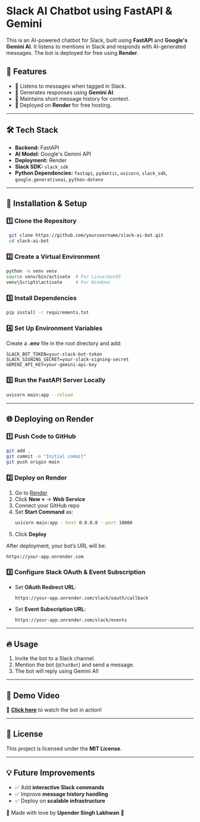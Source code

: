 # Slack AI Chatbot using FastAPI & Gemini

This is an AI-powered chatbot for Slack, built using **FastAPI** and **Google's Gemini AI**. It listens to mentions in Slack and responds with AI-generated messages. The bot is deployed for free using **Render**.

## 🚀 Features
- 📌 Listens to messages when tagged in Slack.
- 🤖 Generates responses using **Gemini AI**.
- 💬 Maintains short message history for context.
- 🔄 Deployed on **Render** for free hosting.

---

## 🛠️ Tech Stack
- **Backend:** FastAPI
- **AI Model:** Google's Gemini API
- **Deployment:** Render
- **Slack SDK:** `slack_sdk`
- **Python Dependencies:** `fastapi`, `pydantic`, `uvicorn`, `slack_sdk`, `google.generativeai`, `python-dotenv`

---

## 🔧 Installation & Setup
### 1️⃣ Clone the Repository
```bash
 git clone https://github.com/yourusername/slack-ai-bot.git
 cd slack-ai-bot
```

### 2️⃣ Create a Virtual Environment
```bash
python -m venv venv
source venv/bin/activate  # For Linux/macOS
venv\Scripts\activate     # For Windows
```

### 3️⃣ Install Dependencies
```bash
pip install -r requirements.txt
```

### 4️⃣ Set Up Environment Variables
Create a **.env** file in the root directory and add:
```env
SLACK_BOT_TOKEN=your-slack-bot-token
SLACK_SIGNING_SECRET=your-slack-signing-secret
GEMINI_API_KEY=your-gemini-api-key
```

### 5️⃣ Run the FastAPI Server Locally
```bash
uvicorn main:app --reload
```

---

## 🌐 Deploying on Render
### 1️⃣ Push Code to GitHub
```bash
git add .
git commit -m "Initial commit"
git push origin main
```

### 2️⃣ Deploy on Render
1. Go to [Render](https://render.com/)
2. Click **New +** → **Web Service**
3. Connect your GitHub repo
4. Set **Start Command** as:
   ```bash
   uvicorn main:app --host 0.0.0.0 --port 10000
   ```
5. Click **Deploy**

After deployment, your bot’s URL will be:  
   ```
   https://your-app.onrender.com
   ```

### 3️⃣ Configure Slack OAuth & Event Subscription
- Set **OAuth Redirect URL**:
  ```
  https://your-app.onrender.com/slack/oauth/callback
  ```
- Set **Event Subscription URL**:
  ```
  https://your-app.onrender.com/slack/events
  ```

---

## 🔥 Usage
1. Invite the bot to a Slack channel.
2. Mention the bot (`@ChatBot`) and send a message.
3. The bot will reply using Gemini AI!

---

## 🎥 Demo Video
📌 **[Click here](#)** to watch the bot in action!

---

## 📜 License
This project is licensed under the **MIT License**.

---

## 💡 Future Improvements
- ✅ Add **interactive Slack commands**
- ✅ Improve **message history handling**
- ✅ Deploy on **scalable infrastructure**

💙 Made with love by **Upender Singh Lakhwan** 🚀

